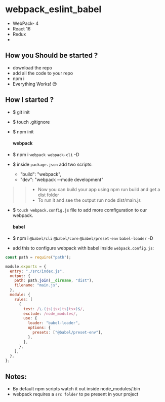 # webpack_eslint_babel

- WebPack- 4
- React 16
- Redux
-

## How you Should be started ?

- download the repo
- add all the code to your repo
- npm i
- Everything Works! 😍

## How I started ?

- \$ git init
- \$ touch .gitignore
- \$ npm init
  #### webpack
- \$ npm i `webpack webpack-cli` -D
- \$ inside `package.json` add two scripts:

  - "build": "webpack",
  - "dev": "webpack --mode development"

> > - Now you can build your app using npm run build and get a dist folder
> > - To run it and see the output run node dist/main.js

- \$ `touch webpack.config.js` file to add more comfiguration to our webpack.

  #### babel

- \$ npm i `@babel/cli` `@babel/core` `@babel/preset-env` `babel-loader` -D
- add this to configure webpack with babel inside `webpack.config.js`:

```js
const path = require("path");

module.exports = {
  entry: "./src/index.js",
  output: {
    path: path.join(__dirname, "dist"),
    filename: "main.js",
  },
  module: {
    rules: [
      {
        test: /\.(js|jsx|ts|tsx)$/,
        exclude: /node_modules/,
        use: {
          loader: "babel-loader",
          options: {
            presets: ["@babel/preset-env"],
          },
        },
      },
    ],
  },
};
```

## Notes:

- By default npm scripts watch it out inside node_modules/.bin
- webpack requires a `src folder` to pe present in your project
